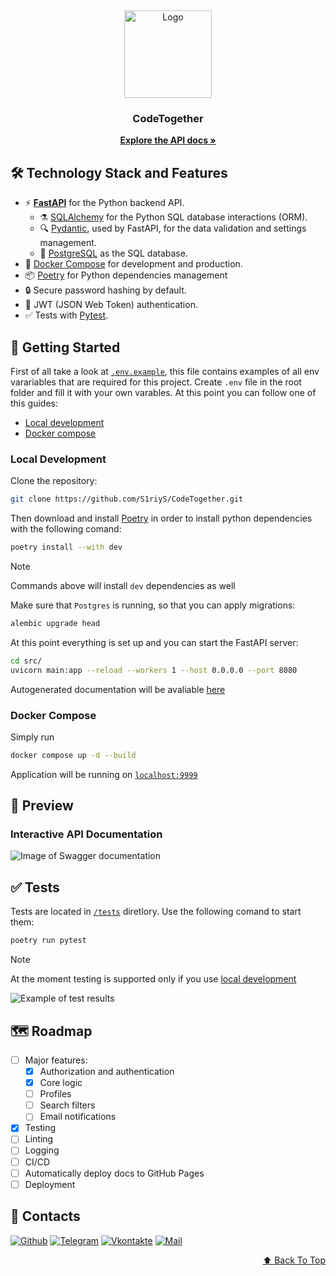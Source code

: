 <div id="readme-top"></div>

[//]: # (Project logo)
<br/>
<div align="center">
    <a href="https://github.com/S1riyS/TutorHub-server">
        <img src="https://i.postimg.cc/d1fWF7wg/safeimagekit-330ea610973e8c3487667c3f4c5523c4-1-1.png" alt="Logo" width="140" height="140">
    </a>
    <h3 align="center">CodeTogether</h3>
    <p align="center">
        <a href="#" target="_blank" rel="noopener noreferrer">
            <strong>Explore the API docs »</strong>
        </a>
    </p>
</div>


## 🛠️ Technology Stack and Features

- ⚡ [**FastAPI**](https://fastapi.tiangolo.com) for the Python backend API.
    - ⚗️ [SQLAlchemy](https://www.sqlalchemy.org/) for the Python SQL database interactions (ORM).
    - 🔍 [Pydantic](https://docs.pydantic.dev), used by FastAPI, for the data validation and settings management.
    - 💾 [PostgreSQL](https://www.postgresql.org) as the SQL database.
- 🐋 [Docker Compose](https://www.docker.com) for development and production.
- 📦 [Poetry](https://python-poetry.org) for Python dependencies management 
- 🔒 Secure password hashing by default.
- 🔑 JWT (JSON Web Token) authentication.
- ✅ Tests with [Pytest](https://pytest.org).

## 🚀 Getting Started

First of all take a look at [`.env.example`](https://github.com/S1riyS/CodeTogether/blob/master/.env.example), this file contains examples of all env varariables that are required for this project. Create `.env` file in the root folder and fill it with your own varables. At this point you can follow one of this guides:
- [Local development](#local-development)
- [Docker compose](#docker-compose)

### Local Development

Clone the repository:
```bash
git clone https://github.com/S1riyS/CodeTogether.git
```

Then download and install [Poetry](https://python-poetry.org) in order to install python dependencies with the following comand:

```bash
poetry install --with dev
```
> [!NOTE]
> Commands above will install `dev` dependencies as well

Make sure that `Postgres` is running, so that you can apply migrations:
```bash
alembic upgrade head
```

At this point everything is set up and you can start the FastAPI server:
```bash
cd src/
uvicorn main:app --reload --workers 1 --host 0.0.0.0 --port 8080
```

Autogenerated documentation will be avaliable [here](localhost:8080/docs)

### Docker Compose
Simply run
```bash
docker compose up -d --build
```
Application will be running on [`localhost:9999`](localhost:9999)

## 👀 Preview

### Interactive API Documentation
![Image of Swagger documentation](https://i.postimg.cc/fR9kfyH5/browser-es-YQX62k-CB.png)

## ✅ Tests

Tests are located in [`/tests`](https://github.com/S1riyS/CodeTogether/tree/master/tests) diretlory.
Use the following comand to start them:
```bash
poetry run pytest
```
> [!NOTE]
> At the moment testing is supported only if you use [local development](#local-development)

![Example of test results](https://i.postimg.cc/QCdJF1Jf/image.png)

## 🗺️ Roadmap

- [ ] Major features:
    - [x] Authorization and authentication
    - [x] Core logic 
    - [ ] Profiles
    - [ ] Search filters
    - [ ] Email notifications
- [x] Testing
- [ ] Linting
- [ ] Logging
- [ ] CI/CD
- [ ] Automatically deploy docs to GitHub Pages
- [ ] Deployment

## 💬 Contacts

[![Github](https://img.shields.io/badge/-Github-090909?style=for-the-badge&logo=github&logoColor=FFFFF)](https://github.com/S1riyS)
[![Telegram](https://img.shields.io/badge/-Telegram-090909?style=for-the-badge&logo=telegram)](https://t.me/s1riysss)
[![Vkontakte](https://img.shields.io/badge/-Vkontakte-090909?style=for-the-badge&logo=Vk&logoColor=4F7DB3)](https://vk.com/s1riys)
[![Mail](https://img.shields.io/badge/-EMail-090909?style=for-the-badge&logo=Mail.Ru&logoColor=4F7DB3)](mailto:kirill.ankudinov.94@mail.ru)

<p align="right"><a href="#readme-top">⬆️ Back To Top</a></p>
